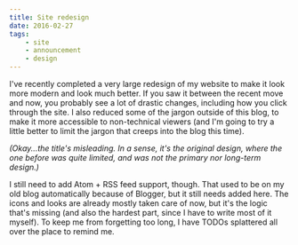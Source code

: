 ```yaml
---
title: Site redesign
date: 2016-02-27
tags:
    - site
    - announcement
    - design
---
```


I've recently completed a very large redesign of my website to make it look more modern and look much better. If you saw it between the recent move and now, you probably see a lot of drastic changes, including how you click through the site. I also reduced some of the jargon outside of this blog, to make it more accessible to non-technical viewers (and I'm going to try a little better to limit the jargon that creeps into the blog this time).

*(Okay...the title's misleading. In a sense, it's the original design, where the one before was quite limited, and was not the primary nor long-term design.)*

I still need to add Atom + RSS feed support, though. That used to be on my old blog automatically because of Blogger, but it still needs added here. The icons and looks are already mostly taken care of now, but it's the logic that's missing (and also the hardest part, since I have to write most of it myself). To keep me from forgetting too long, I have TODOs splattered all over the place to remind me.
